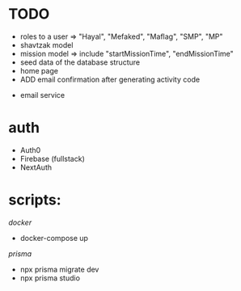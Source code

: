 # TODO

- roles to a user => "Hayal", "Mefaked", "Maflag", "SMP", "MP"
- shavtzak model
- mission model => include "startMissionTime", "endMissionTime"
- seed data of the database structure
- home page
- ADD email confirmation after generating activity code

* email service

# auth

- Auth0
- Firebase (fullstack)
- NextAuth

# scripts:

_docker_

- docker-compose up

_prisma_

- npx prisma migrate dev
- npx prisma studio
